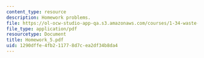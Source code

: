 ```yaml
---
content_type: resource
description: Homework problems.
file: https://ol-ocw-studio-app-qa.s3.amazonaws.com/courses/1-34-waste-containment-and-remediation-technology-spring-2004/1290dffe4fb211778d7cea2df34b8da4_Homework_5.pdf
file_type: application/pdf
resourcetype: Document
title: Homework_5.pdf
uid: 1290dffe-4fb2-1177-8d7c-ea2df34b8da4
---
```

